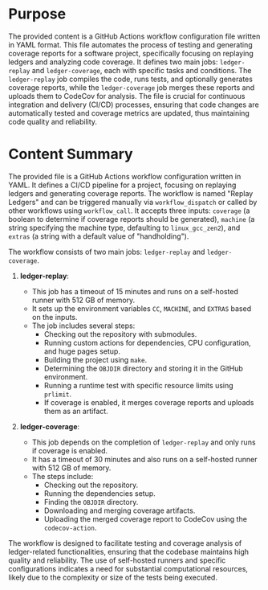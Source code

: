 # Purpose
The provided content is a GitHub Actions workflow configuration file written in YAML format. This file automates the process of testing and generating coverage reports for a software project, specifically focusing on replaying ledgers and analyzing code coverage. It defines two main jobs: `ledger-replay` and `ledger-coverage`, each with specific tasks and conditions. The `ledger-replay` job compiles the code, runs tests, and optionally generates coverage reports, while the `ledger-coverage` job merges these reports and uploads them to CodeCov for analysis. The file is crucial for continuous integration and delivery (CI/CD) processes, ensuring that code changes are automatically tested and coverage metrics are updated, thus maintaining code quality and reliability.
# Content Summary
The provided file is a GitHub Actions workflow configuration written in YAML. It defines a CI/CD pipeline for a project, focusing on replaying ledgers and generating coverage reports. The workflow is named "Replay Ledgers" and can be triggered manually via `workflow_dispatch` or called by other workflows using `workflow_call`. It accepts three inputs: `coverage` (a boolean to determine if coverage reports should be generated), `machine` (a string specifying the machine type, defaulting to `linux_gcc_zen2`), and `extras` (a string with a default value of "handholding").

The workflow consists of two main jobs: `ledger-replay` and `ledger-coverage`.

1. **ledger-replay**: 
   - This job has a timeout of 15 minutes and runs on a self-hosted runner with 512 GB of memory.
   - It sets up the environment variables `CC`, `MACHINE`, and `EXTRAS` based on the inputs.
   - The job includes several steps:
     - Checking out the repository with submodules.
     - Running custom actions for dependencies, CPU configuration, and huge pages setup.
     - Building the project using `make`.
     - Determining the `OBJDIR` directory and storing it in the GitHub environment.
     - Running a runtime test with specific resource limits using `prlimit`.
     - If coverage is enabled, it merges coverage reports and uploads them as an artifact.

2. **ledger-coverage**:
   - This job depends on the completion of `ledger-replay` and only runs if coverage is enabled.
   - It has a timeout of 30 minutes and also runs on a self-hosted runner with 512 GB of memory.
   - The steps include:
     - Checking out the repository.
     - Running the dependencies setup.
     - Finding the `OBJDIR` directory.
     - Downloading and merging coverage artifacts.
     - Uploading the merged coverage report to CodeCov using the `codecov-action`.

The workflow is designed to facilitate testing and coverage analysis of ledger-related functionalities, ensuring that the codebase maintains high quality and reliability. The use of self-hosted runners and specific configurations indicates a need for substantial computational resources, likely due to the complexity or size of the tests being executed.
